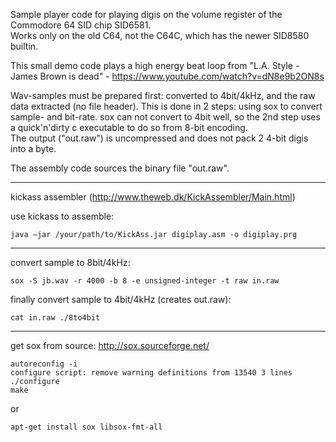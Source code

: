 Sample player code for playing digis on the volume register of the Commodore 64 SID chip SID6581.  
Works only on the old C64, not the C64C, which has the newer SID8580 builtin.  

This small demo code plays a high energy beat loop from "L.A. Style - James Brown is dead" - https://www.youtube.com/watch?v=dN8e9b2ON8s  

Wav-samples must be prepared first: converted to 4bit/4kHz, and the raw data extracted (no file header). This is done in 2 steps: using sox to convert sample- and bit-rate. sox can not convert to 4bit well, so the 2nd step uses a quick'n'dirty c executable to do so from 8-bit encoding.  
The output ("out.raw") is uncompressed and does not pack 2 4-bit digis into a byte. 

The assembly code sources the binary file "out.raw".

---

kickass assembler (http://www.theweb.dk/KickAssembler/Main.html)

use kickass to assemble:
```
java –jar /your/path/to/KickAss.jar digiplay.asm -o digiplay.prg
```

---
convert sample to 8bit/4kHz:
```
sox -S jb.wav -r 4000 -b 8 -e unsigned-integer -t raw in.raw
```
finally convert sample to 4bit/4kHz (creates out.raw):
```
cat in.raw ./8to4bit 
```

---

get sox from source:
http://sox.sourceforge.net/
```
autoreconfig -i
configure script: remove warning definitions from 13540 3 lines
./configure
make
```
or
```
apt-get install sox libsox-fmt-all
```


